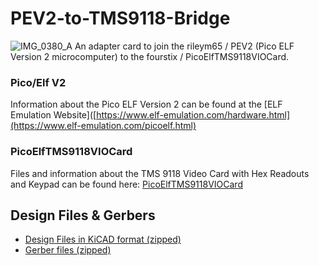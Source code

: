 # PEV2-to-TMS9118-Bridge
![IMG_0380_A](https://github.com/awasson/PEV2-to-TMS9118-Bridge/assets/2935397/71db24f5-6a93-4010-816d-491870fc2345)
An adapter card to join the rileym65 / PEV2 (Pico ELF Version 2 microcomputer) to the fourstix / PicoElfTMS9118VIOCard.
### Pico/Elf V2
Information about the Pico ELF Version 2 can be found at the [ELF Emulation Website]([https://www.elf-emulation.com/hardware.html](https://www.elf-emulation.com/picoelf.html)
### PicoElfTMS9118VIOCard
Files and information about the TMS 9118 Video Card with Hex Readouts and Keypad can be found here: [PicoElfTMS9118VIOCard](https://github.com/fourstix/PicoElfTMS9118VIOCard)
## Design Files & Gerbers
* [Design Files in KiCAD format (zipped)](https://github.com/awasson/PEV2-to-TMS9118-Bridge/blob/main/kicad/PEV2-to-TMS9118-Bridge.zip)
* [Gerber files (zipped)](https://github.com/awasson/PEV2-to-TMS9118-Bridge/blob/main/gerbers/gerbers.zip)
